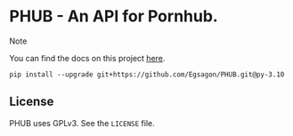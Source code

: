 # PHUB - An API for Pornhub.

> [!NOTE]
> You can find the docs on this project [here](https://phub.readthedocs.io).

```shell
pip install --upgrade git+https://github.com/Egsagon/PHUB.git@py-3.10
```

## License

PHUB uses GPLv3. See the `LICENSE` file.
